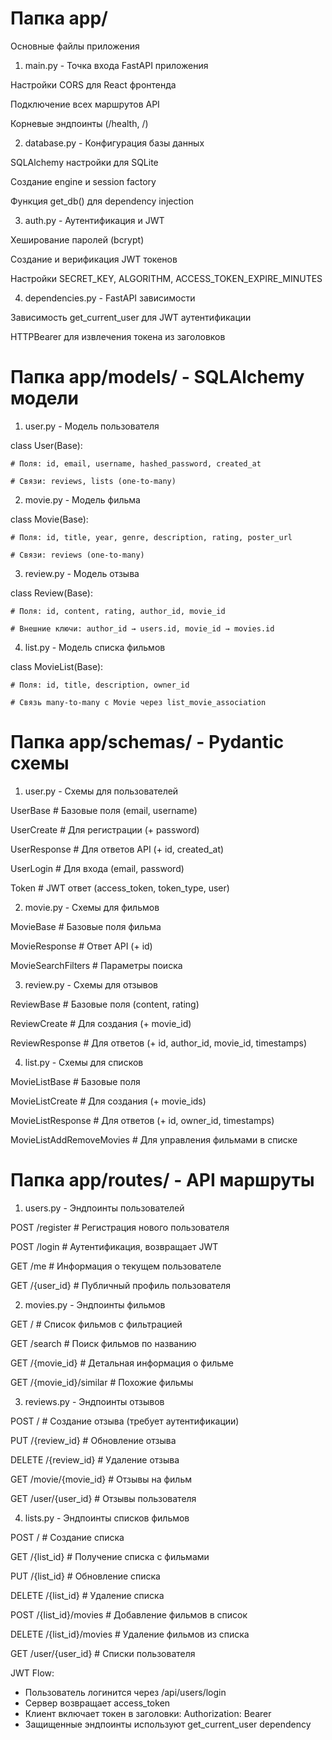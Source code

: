 # Папка app/
Основные файлы приложения

1. main.py - Точка входа FastAPI приложения

Настройки CORS для React фронтенда

Подключение всех маршрутов API

Корневые эндпоинты (/health, /)


2. database.py - Конфигурация базы данных

SQLAlchemy настройки для SQLite

Создание engine и session factory

Функция get_db() для dependency injection


3. auth.py - Аутентификация и JWT

Хеширование паролей (bcrypt)

Создание и верификация JWT токенов

Настройки SECRET_KEY, ALGORITHM, ACCESS_TOKEN_EXPIRE_MINUTES


4. dependencies.py - FastAPI зависимости

Зависимость get_current_user для JWT аутентификации

HTTPBearer для извлечения токена из заголовков


# Папка app/models/ - SQLAlchemy модели

1. user.py - Модель пользователя

class User(Base):

    # Поля: id, email, username, hashed_password, created_at

    # Связи: reviews, lists (one-to-many)


2. movie.py - Модель фильма

class Movie(Base):

    # Поля: id, title, year, genre, description, rating, poster_url

    # Связи: reviews (one-to-many)


3. review.py - Модель отзыва

class Review(Base):

    # Поля: id, content, rating, author_id, movie_id

    # Внешние ключи: author_id → users.id, movie_id → movies.id


4. list.py - Модель списка фильмов

class MovieList(Base):

    # Поля: id, title, description, owner_id

    # Связь many-to-many с Movie через list_movie_association


# Папка app/schemas/ - Pydantic схемы

1. user.py - Схемы для пользователей

UserBase       # Базовые поля (email, username)

UserCreate     # Для регистрации (+ password)

UserResponse   # Для ответов API (+ id, created_at)

UserLogin      # Для входа (email, password)

Token          # JWT ответ (access_token, token_type, user)


2. movie.py - Схемы для фильмов

MovieBase      # Базовые поля фильма

MovieResponse  # Ответ API (+ id)

MovieSearchFilters  # Параметры поиска


3. review.py - Схемы для отзывов

ReviewBase     # Базовые поля (content, rating)

ReviewCreate   # Для создания (+ movie_id)

ReviewResponse # Для ответов (+ id, author_id, movie_id, timestamps)


4. list.py - Схемы для списков

MovieListBase           # Базовые поля

MovieListCreate         # Для создания (+ movie_ids)

MovieListResponse       # Для ответов (+ id, owner_id, timestamps)

MovieListAddRemoveMovies # Для управления фильмами в списке


# Папка app/routes/ - API маршруты

1. users.py - Эндпоинты пользователей

POST /register     # Регистрация нового пользователя

POST /login        # Аутентификация, возвращает JWT

GET  /me           # Информация о текущем пользователе

GET  /{user_id}    # Публичный профиль пользователя


2. movies.py - Эндпоинты фильмов

GET /              # Список фильмов с фильтрацией

GET /search        # Поиск фильмов по названию

GET /{movie_id}    # Детальная информация о фильме

GET /{movie_id}/similar  # Похожие фильмы


3. reviews.py - Эндпоинты отзывов

POST   /              # Создание отзыва (требует аутентификации)

PUT    /{review_id}   # Обновление отзыва

DELETE /{review_id}   # Удаление отзыва

GET    /movie/{movie_id}  # Отзывы на фильм

GET    /user/{user_id}    # Отзывы пользователя


4. lists.py - Эндпоинты списков фильмов

POST   /              # Создание списка

GET    /{list_id}     # Получение списка с фильмами

PUT    /{list_id}     # Обновление списка

DELETE /{list_id}     # Удаление списка

POST   /{list_id}/movies    # Добавление фильмов в список

DELETE /{list_id}/movies    # Удаление фильмов из списка

GET    /user/{user_id}      # Списки пользователя


JWT Flow:
- Пользователь логинится через /api/users/login
- Сервер возвращает access_token
- Клиент включает токен в заголовки: Authorization: Bearer <token>
- Защищенные эндпоинты используют get_current_user dependency

